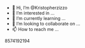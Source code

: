 - 👋 Hi, I’m @Kristopherzizzo
- 👀 I’m interested in ...
- 🌱 I’m currently learning ...
- 💞️ I’m looking to collaborate on ...
- 📫 How to reach me ...

<!---
Kristopherzizzo/Kristopherzizzo is a ✨ special ✨ repository because its `README.md` (this file) appears on your GitHub profile.
You can click the Preview link to take a look at your changes.
--->
8574192194
